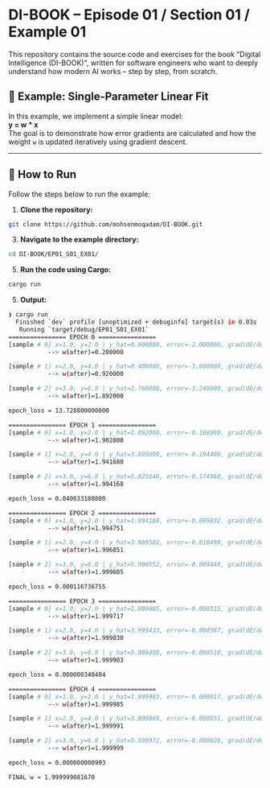 # DI-BOOK – Episode 01 / Section 01 / Example 01

This repository contains the source code and exercises for the book "Digital Intelligence (DI-BOOK)", written for software engineers who want to deeply understand how modern AI works – step by step, from scratch.

## 📘 Example: Single-Parameter Linear Fit

In this example, we implement a simple linear model:  
**y = w * x**  
The goal is to demonstrate how error gradients are calculated and how the weight `w` is updated iteratively using gradient descent.

---

## 🚀 How to Run

Follow the steps below to run the example:

1. **Clone the repository:**
```bash
git clone https://github.com/mohsenmoqadam/DI-BOOK.git
```
3. **Navigate to the example directory:**
```bash
cd DI-BOOK/EP01_S01_EX01/
```
5. **Run the code using Cargo:**
```bash
cargo run
```
5. **Output:**
  ```bash
  ❯ cargo run
    Finished `dev` profile [unoptimized + debuginfo] target(s) in 0.03s
     Running `target/debug/EP01_S01_EX01`
================ EPOCH 0 ================
[sample # 0] x=1.0, y=2.0 | y_hat=0.000000, error=-2.000000, grad(dE/dw)=-2.000000, loss=2.000000, w(before)=0.000000
             --> w(after)=0.200000

[sample # 1] x=2.0, y=4.0 | y_hat=0.400000, error=-3.600000, grad(dE/dw)=-7.200000, loss=6.480000, w(before)=0.200000
             --> w(after)=0.920000

[sample # 2] x=3.0, y=6.0 | y_hat=2.760000, error=-3.240000, grad(dE/dw)=-9.720000, loss=5.248800, w(before)=0.920000
             --> w(after)=1.892000

epoch_loss = 13.728800000000

================ EPOCH 1 ================
[sample # 0] x=1.0, y=2.0 | y_hat=1.892000, error=-0.108000, grad(dE/dw)=-0.108000, loss=0.005832, w(before)=1.892000
             --> w(after)=1.902800

[sample # 1] x=2.0, y=4.0 | y_hat=3.805600, error=-0.194400, grad(dE/dw)=-0.388800, loss=0.018896, w(before)=1.902800
             --> w(after)=1.941680

[sample # 2] x=3.0, y=6.0 | y_hat=5.825040, error=-0.174960, grad(dE/dw)=-0.524880, loss=0.015306, w(before)=1.941680
             --> w(after)=1.994168

epoch_loss = 0.040033180800

================ EPOCH 2 ================
[sample # 0] x=1.0, y=2.0 | y_hat=1.994168, error=-0.005832, grad(dE/dw)=-0.005832, loss=0.000017, w(before)=1.994168
             --> w(after)=1.994751

[sample # 1] x=2.0, y=4.0 | y_hat=3.989502, error=-0.010498, grad(dE/dw)=-0.020995, loss=0.000055, w(before)=1.994751
             --> w(after)=1.996851

[sample # 2] x=3.0, y=6.0 | y_hat=5.990552, error=-0.009448, grad(dE/dw)=-0.028344, loss=0.000045, w(before)=1.996851
             --> w(after)=1.999685

epoch_loss = 0.000116736755

================ EPOCH 3 ================
[sample # 0] x=1.0, y=2.0 | y_hat=1.999685, error=-0.000315, grad(dE/dw)=-0.000315, loss=0.000000, w(before)=1.999685
             --> w(after)=1.999717

[sample # 1] x=2.0, y=4.0 | y_hat=3.999433, error=-0.000567, grad(dE/dw)=-0.001134, loss=0.000000, w(before)=1.999717
             --> w(after)=1.999830

[sample # 2] x=3.0, y=6.0 | y_hat=5.999490, error=-0.000510, grad(dE/dw)=-0.001531, loss=0.000000, w(before)=1.999830
             --> w(after)=1.999983

epoch_loss = 0.000000340404

================ EPOCH 4 ================
[sample # 0] x=1.0, y=2.0 | y_hat=1.999983, error=-0.000017, grad(dE/dw)=-0.000017, loss=0.000000, w(before)=1.999983
             --> w(after)=1.999985

[sample # 1] x=2.0, y=4.0 | y_hat=3.999969, error=-0.000031, grad(dE/dw)=-0.000061, loss=0.000000, w(before)=1.999985
             --> w(after)=1.999991

[sample # 2] x=3.0, y=6.0 | y_hat=5.999972, error=-0.000028, grad(dE/dw)=-0.000083, loss=0.000000, w(before)=1.999991
             --> w(after)=1.999999

epoch_loss = 0.000000000993

FINAL w ≈ 1.999999081670
  ```
